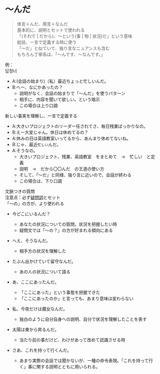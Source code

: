 # 〜んだ

> 体言＋んだ、用言＋なんだ  
> 基本的に、説明とセットで使われる  
> 「(それで | だから)、〜という(事 | 物 | 状況)だ」という意味  
> 総括、一言で定義する時に使う  
> 「〜だ」と似ていて、独り言なニュアンスも含む  
> もちろん丁寧系は、「〜んです、〜なんです。」  

例：  
답정너  
- A:(会話の始まり)（私）最近ちょっと忙しいんだ。
- B:へー、なにかあったの？
  - 説明がなく、会話の始まりで「〜んだ」を使うパターン
  - 相手に、内容を聞いて欲しい。という暗示
  - この場合は上り口調

新しい事実を理解し、一言で定義する  
- A:大きいプロジェクトのリーダー任されてさ、毎日残業ばっかりなの。
- B:えー大変じゃん。休日は休めてるの？
- A:休みの日は英語教室いってるから、あんまり休めてないね。
- B:じゃ、最近`忙しい`んだ。
- A:そうなの。
  - 大きいプロジェクト、残業、英語教室　をまとめて　→　忙しい　と定義  
  - 説明　→　だから〇〇んだ　の王道の使い方
  - そして、「〜だ」と同様、独り言に近いので、会話が終わる
  - この場合は、下り口調 
  
文脈つきの質問  
注意点：必ず[疑問詞](./gimonshi)とセット  
「〜の」の方が、より使われる  
- 今どこにいるんだ？
  - あなたの状況についての質問。状況を把握したい時
  - 疑問文では「〜の？」の方が好まれる傾向にある
  
  
  
  
  
- へえ、そうなんだ。
  - 相手方の状況を理解した
- たぶん出かけていて留守なんだ。
  - あの人の状況について語る
- あ、ここにあったんだ。
  - 「ここにあった」という事態を把握できた
  - 「ここにあったのか」と言っても、あまり意味は変わらない
- 私、今夜だけは魔女なんだ。
  - 独白のように自分自身への説明、自分で状況を理解したことを表す
- 太陽は東から昇るんだ。
  - 当たり前の事だけど、わけがあって改めて認識させる時
- さあ、これを持って行くんだ。
  - あまり実際の会話では聞かないが、一種の命令表現。「これを持って行く」事に関する説明とともに用いられる。

